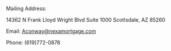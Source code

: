 Mailing Address:

14362 N Frank Lloyd Wright Blvd
Suite 1000
Scottsdale, AZ 85260

Email: 
Aconway@nexamortgage.com 

Phone: 
(619)772-0878
